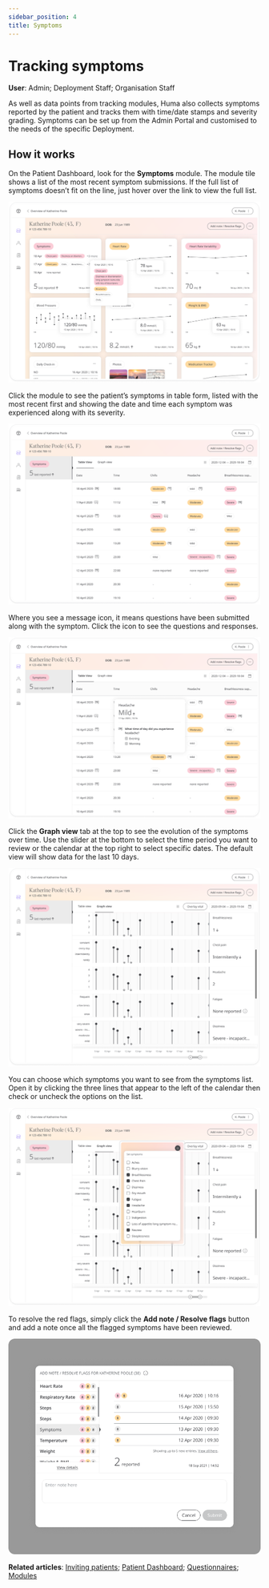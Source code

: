 ```yaml
---
sidebar_position: 4
title: Symptoms
---
```

# Tracking symptoms
**User**: Admin; Deployment Staff; Organisation Staff

As well as data points from tracking modules, Huma also collects symptoms reported by the patient and tracks them with time/date stamps and severity grading. Symptoms can be set up from the Admin Portal and customised to the needs of the specific Deployment.
## How it works​
On the Patient Dashboard, look for the **Symptoms** module. The module tile shows a list of the most recent symptom submissions. If the full list of symptoms doesn’t fit on the line, just hover over the link to view the full list. 

![Patient Dashboard](./assets/TrackSymptoms01.png)

Click the module to see the patient’s symptoms in table form, listed with the most recent first and showing the date and time each symptom was experienced along with its severity. 

![Patient Dashboard](./assets/TrackSymptoms02.png)

Where you see a message icon, it means questions have been submitted along with the symptom. Click the icon to see the questions and responses.

![Patient Dashboard](./assets/TrackSymptoms03.png)

Click the **Graph view** tab at the top to see the evolution of the symptoms over time. Use the slider at the bottom to select the time period you want to review or the calendar at the top right to select specific dates. The default view will show data for the last 10 days.

![Patient Dashboard](./assets/TrackSymptoms04.png)

You can choose which symptoms you want to see from the symptoms list. Open it by clicking the three lines that appear to the left of the calendar then check or uncheck the options on the list.

![Patient Dashboard](./assets/TrackSymptoms05.png)

To resolve the red flags, simply click the **Add note / Resolve flags** button and add a note once all the flagged symptoms have been reviewed.

![Resolve flags](./assets/TrackSymptoms06.png)

**Related articles**: [Inviting patients](../roles-and-permissions/inviting-patients.md); [Patient Dashboard](./patient-dashboard.md); [Questionnaires](./questionnaires.md); [Modules](./modules.md)
